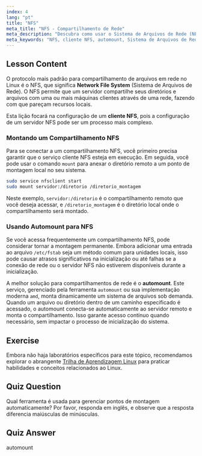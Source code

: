 ```yaml
---
index: 4
lang: "pt"
title: "NFS"
meta_title: "NFS - Compartilhamento de Rede"
meta_description: "Descubra como usar o Sistema de Arquivos de Rede (NFS) no Linux. Esta lição aborda a configuração de um cliente NFS, o uso do comando mount e a configuração do automount para acesso contínuo a compartilhamentos de rede."
meta_keywords: "NFS, cliente NFS, automount, Sistema de Arquivos de Rede, rede Linux, comando mount, tutorial Linux, iniciante"
---
```


## Lesson Content

O protocolo mais padrão para compartilhamento de arquivos em rede no Linux é o NFS, que significa **Network File System** (Sistema de Arquivos de Rede). O NFS permite que um servidor compartilhe seus diretórios e arquivos com uma ou mais máquinas clientes através de uma rede, fazendo com que pareçam recursos locais.

Esta lição focará na configuração de um **cliente NFS**, pois a configuração de um servidor NFS pode ser um processo mais complexo.

### Montando um Compartilhamento NFS

Para se conectar a um compartilhamento NFS, você primeiro precisa garantir que o serviço cliente NFS esteja em execução. Em seguida, você pode usar o comando `mount` para anexar o diretório remoto a um ponto de montagem local no seu sistema.

```bash
sudo service nfsclient start
sudo mount servidor:/diretorio /diretorio_montagem
```

Neste exemplo, `servidor:/diretorio` é o compartilhamento remoto que você deseja acessar, e `/diretorio_montagem` é o diretório local onde o compartilhamento será montado.

### Usando Automount para NFS

Se você acessa frequentemente um compartilhamento NFS, pode considerar tornar a montagem permanente. Embora adicionar uma entrada ao arquivo `/etc/fstab` seja um método comum para unidades locais, isso pode causar atrasos significativos na inicialização ou até falhas se a conexão de rede ou o servidor NFS não estiverem disponíveis durante a inicialização.

A melhor solução para compartilhamentos de rede é o **automount**. Este serviço, gerenciado pela ferramenta `automount` ou sua implementação moderna `amd`, monta dinamicamente um sistema de arquivos sob demanda. Quando um arquivo ou diretório dentro de um caminho especificado é acessado, o automount conecta-se automaticamente ao servidor remoto e monta o compartilhamento. Isso garante acesso contínuo quando necessário, sem impactar o processo de inicialização do sistema.

## Exercise

Embora não haja laboratórios específicos para este tópico, recomendamos explorar o abrangente [Trilha de Aprendizagem Linux](https://labex.io/pt/learn/linux) para praticar habilidades e conceitos relacionados ao Linux.

## Quiz Question

Qual ferramenta é usada para gerenciar pontos de montagem automaticamente? Por favor, responda em inglês, e observe que a resposta diferencia maiúsculas de minúsculas.

## Quiz Answer

automount
